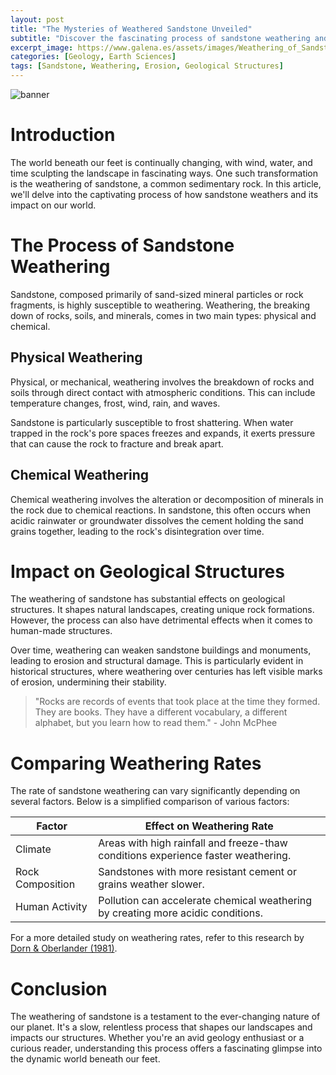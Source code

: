 ```yaml
---
layout: post
title: "The Mysteries of Weathered Sandstone Unveiled"
subtitle: "Discover the fascinating process of sandstone weathering and its impact on geological structures."
excerpt_image: https://www.galena.es/assets/images/Weathering_of_Sandstone.png
categories: [Geology, Earth Sciences]
tags: [Sandstone, Weathering, Erosion, Geological Structures]
---
```


![banner](https://www.galena.es/assets/images/Weathering_of_Sandstone.png "Close-up image of weathered sandstone, showcasing its layered texture and erosion patterns, illustrating the effects of weathering on geological structures.")

# Introduction

The world beneath our feet is continually changing, with wind, water, and time sculpting the landscape in fascinating ways. One such transformation is the weathering of sandstone, a common sedimentary rock. In this article, we'll delve into the captivating process of how sandstone weathers and its impact on our world.

# The Process of Sandstone Weathering

Sandstone, composed primarily of sand-sized mineral particles or rock fragments, is highly susceptible to weathering. Weathering, the breaking down of rocks, soils, and minerals, comes in two main types: physical and chemical.

## Physical Weathering

Physical, or mechanical, weathering involves the breakdown of rocks and soils through direct contact with atmospheric conditions. This can include temperature changes, frost, wind, rain, and waves.

Sandstone is particularly susceptible to frost shattering. When water trapped in the rock's pore spaces freezes and expands, it exerts pressure that can cause the rock to fracture and break apart.

## Chemical Weathering

Chemical weathering involves the alteration or decomposition of minerals in the rock due to chemical reactions. In sandstone, this often occurs when acidic rainwater or groundwater dissolves the cement holding the sand grains together, leading to the rock's disintegration over time.

# Impact on Geological Structures

The weathering of sandstone has substantial effects on geological structures. It shapes natural landscapes, creating unique rock formations. However, the process can also have detrimental effects when it comes to human-made structures.

Over time, weathering can weaken sandstone buildings and monuments, leading to erosion and structural damage. This is particularly evident in historical structures, where weathering over centuries has left visible marks of erosion, undermining their stability.

> "Rocks are records of events that took place at the time they formed. They are books. They have a different vocabulary, a different alphabet, but you learn how to read them." - John McPhee

# Comparing Weathering Rates

The rate of sandstone weathering can vary significantly depending on several factors. Below is a simplified comparison of various factors:

| Factor | Effect on Weathering Rate |
|--------|--------------------------|
| Climate | Areas with high rainfall and freeze-thaw conditions experience faster weathering. |
| Rock Composition | Sandstones with more resistant cement or grains weather slower. |
| Human Activity | Pollution can accelerate chemical weathering by creating more acidic conditions. |

For a more detailed study on weathering rates, refer to this research by [Dorn & Oberlander (1981)](https://www.jstor.org/stable/1550490).

# Conclusion

The weathering of sandstone is a testament to the ever-changing nature of our planet. It's a slow, relentless process that shapes our landscapes and impacts our structures. Whether you're an avid geology enthusiast or a curious reader, understanding this process offers a fascinating glimpse into the dynamic world beneath our feet.